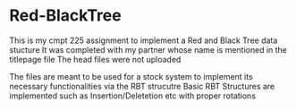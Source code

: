 # Red-BlackTree
This is my cmpt 225 assignment to implement a Red and Black Tree data stucture
It was completed with my partner whose name is mentioned in the titlepage file
The head files were not uploaded

The files are meant to be used for a stock system to implement its necessary functionalities via the RBT strucutre
Basic RBT Structures are implemented such as Insertion/Deletetion etc with proper rotations
